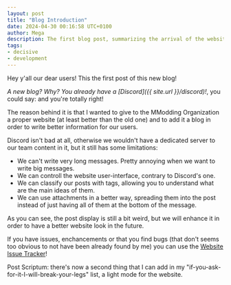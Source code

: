 ```yaml
---
layout: post
title: "Blog Introduction"
date: 2024-04-30 00:16:58 UTC+0100
author: Mega
description: The first blog post, summarizing the arrival of the website rework and the new blog.
tags:
- decisive
- development
---
```


Hey y'all our dear users! This the first post of this new blog!

*A new blog? Why? You already have a [Discord]({{ site.url }}/discord)!*, you could say: and you're totally right!

The reason behind it is that I wanted to give to the MModding Organization a proper website (at least better than the old one) and to add it a blog in order to write better information for our users.

Discord isn't bad at all, otherwise we wouldn't have a dedicated server to our team content in it, but it still has some limitations:
- We can't write very long messages. Pretty annoying when we want to write big messages.
- We can controll the website user-interface, contrary to Discord's one.
- We can classify our posts with tags, allowing you to understand what are the main ideas of them.
- We can use attachments in a better way, spreading them into the post instead of just having all of them at the bottom of the message.

As you can see, the post display is still a bit weird, but we will enhance it in order to have a better website look in the future.

If you have issues, enchancements or that you find bugs (that don't seems too obvious to not have been already found by me) you can use the [Website Issue Tracker](https://github.com/MModding/mmodding.github.io/issues)!

Post Scriptum: there's now a second thing that I can add in my "if-you-ask-for-it-I-will-break-your-legs" list, a light mode for the website.

